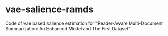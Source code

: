 # vae-salience-ramds
Code of vae based salience estimation for "Reader-Aware Multi-Document Summarization: An Enhanced Model and The First Dataset"

